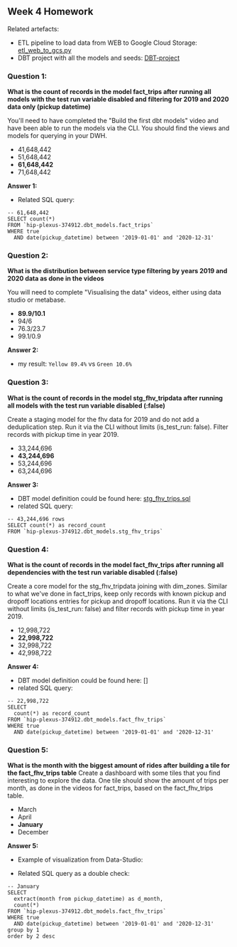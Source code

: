 ## Week 4 Homework 

Related artefacts:
- ETL pipeline to load data from WEB to Google Cloud Storage: [etl_web_to_gcs.py](./data-pipeline/flow/etl_web_to_gcs.py)
- DBT project with all the models and seeds: [DBT-project](./dbt-projects)

### Question 1:

**What is the count of records in the model fact_trips after running all models with the test run variable disabled and filtering for 2019 and 2020 data only (pickup datetime)** 

You'll need to have completed the "Build the first dbt models" video and have been able to run the models via the CLI. 
You should find the views and models for querying in your DWH.

- 41,648,442
- 51,648,442
- **61,648,442**
- 71,648,442

**Answer 1:**

- Related SQL query:
```bigquery
-- 61,648,442
SELECT count(*)
FROM `hip-plexus-374912.dbt_models.fact_trips`
WHERE true
  AND date(pickup_datetime) between '2019-01-01' and '2020-12-31'
```

### Question 2:

**What is the distribution between service type filtering by years 2019 and 2020 data as done in the videos**

You will need to complete "Visualising the data" videos, either using data studio or metabase. 

- **89.9/10.1**
- 94/6
- 76.3/23.7
- 99.1/0.9

**Answer 2:**
- my result: `Yellow 89.4%` vs `Green 10.6%`

### Question 3:

**What is the count of records in the model stg_fhv_tripdata after running all models with the test run variable disabled (:false)**  

Create a staging model for the fhv data for 2019 and do not add a deduplication step. Run it via the CLI without limits (is_test_run: false).
Filter records with pickup time in year 2019.

- 33,244,696
- **43,244,696**
- 53,244,696
- 63,244,696

**Answer 3:**

- DBT model definition could be found here: [stg_fhv_trips.sql](./dbt-projects/ny_taxi/models/staging/stg_fhv_trips.sql)
- related SQL query:

```bigquery
-- 43,244,696 rows
SELECT count(*) as record_count
FROM `hip-plexus-374912.dbt_models.stg_fhv_trips`
```


### Question 4: 

**What is the count of records in the model fact_fhv_trips after running all dependencies with the test run variable disabled (:false)**  

Create a core model for the stg_fhv_tripdata joining with dim_zones.
Similar to what we've done in fact_trips, keep only records with known pickup and dropoff locations entries for pickup and dropoff locations. 
Run it via the CLI without limits (is_test_run: false) and filter records with pickup time in year 2019.

- 12,998,722
- **22,998,722**
- 32,998,722
- 42,998,722

**Answer 4:**

- DBT model definition could be found here: []
- related SQL query:

```bigquery
-- 22,998,722
SELECT 
  count(*) as record_count
FROM `hip-plexus-374912.dbt_models.fact_fhv_trips`
WHERE true
  AND date(pickup_datetime) between '2019-01-01' and '2020-12-31'
```

### Question 5: 

**What is the month with the biggest amount of rides after building a tile for the fact_fhv_trips table**
Create a dashboard with some tiles that you find interesting to explore the data. One tile should show the amount of trips per month, as done in the videos for fact_trips, based on the fact_fhv_trips table.

- March
- April
- **January**
- December

**Answer 5:**

- Example of visualization from Data-Studio:

- Related SQL query as a double check:
```bigquery
-- January
SELECT 
  extract(month from pickup_datetime) as d_month,
  count(*)
FROM `hip-plexus-374912.dbt_models.fact_fhv_trips`
WHERE true
  AND date(pickup_datetime) between '2019-01-01' and '2020-12-31'
group by 1
order by 2 desc
```
